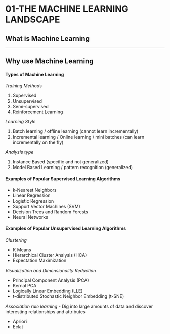# 01-THE MACHINE LEARNING LANDSCAPE
## What is Machine Learning

***
## Why use Machine Learning

#### Types of Machine Learning
*Training Methods*
1. Supervised
2. Unsupervised
3. Semi-supervised
4. Reinforcement Learning

*Learning Style*
1. Batch learning / offline learning (cannot learn incrementally)
2. Incremental learning / Online learning / mini batches (can learn incrementally on the fly)

*Analysis type*
1. Instance Based (specific and not generalized)
2. Model Based Learning / pattern recognition (generalized)

#### Examples of Popular Supervised Learning Algorithms
- k-Nearest Neighbors
- Linear Regression
- Logistic Regression
- Support Vector Machines (SVM)
- Decision Trees and Random Forests
- Neural Networks

#### Examples of Popular Unsupervised Learning Algorithms
*Clustering*
- K Means
- Hierarchical Cluster Analysis (HCA)
- Expectation Maximization

*Visualization and Dimensionality Reduction*
- Principal Component Analysis (PCA)
- Kernal PCA
- Logically Linear Embedding (LLE)
- t-distributed Stochastic Neighbor Embedding (t-SNE)

*Association rule learning* - Dig into large amounts of data and discover interesting relationships and attributes
- Apriori
- Eclat

